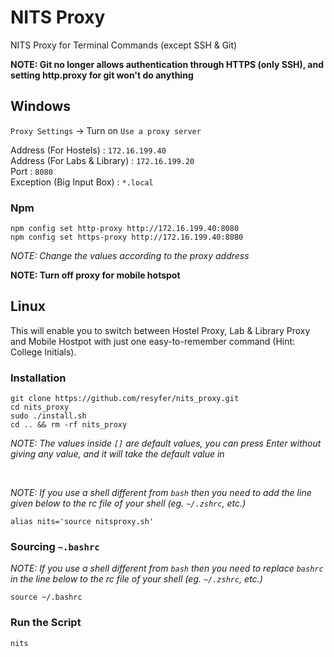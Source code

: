 # NITS Proxy
NITS Proxy for Terminal Commands (except SSH & Git)

**NOTE: Git no longer allows authentication through HTTPS (only SSH), and setting http.proxy for git won't do anything**

## Windows

`Proxy Settings` -> Turn on `Use a proxy server`

Address (For Hostels) : `172.16.199.40` <br>
Address (For Labs & Library) : `172.16.199.20` <br>
Port : `8080` <br>
Exception (Big Input Box) : `*.local` <br>

### Npm
```
npm config set http-proxy http://172.16.199.40:8080
npm config set https-proxy http://172.16.199.40:8080
```
*NOTE: Change the values according to the proxy address*

**NOTE: Turn off proxy for mobile hotspot**

## Linux

This will enable you to switch between Hostel Proxy, Lab & Library Proxy and Mobile Hostpot with just one easy-to-remember command (Hint: College Initials).

### Installation
```
git clone https://github.com/resyfer/nits_proxy.git
cd nits_proxy
sudo ./install.sh
cd .. && rm -rf nits_proxy
```
*NOTE: The values inside `[]` are default values, you can press Enter without giving any value, and it will take the default value in*

<br>

*NOTE: If you use a shell different from `bash` then you need to add the line given below to the rc file of your shell (eg. `~/.zshrc`, etc.)*

`alias nits='source nitsproxy.sh'`

### Sourcing `~.bashrc`

*NOTE: If you use a shell different from `bash` then you need to replace `bashrc` in the line below to the rc file of your shell (eg. `~/.zshrc`, etc.)*

```
source ~/.bashrc
```

### Run the Script
```
nits
```
